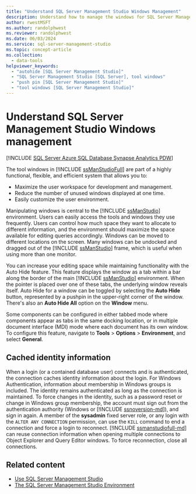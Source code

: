 ```yaml
---
title: "Understand SQL Server Management Studio Windows Management"
description: Understand how to manage the windows for SQL Server Management Studio tools.
author: rwestMSFT
ms.author: randolphwest
ms.reviewer: randolphwest
ms.date: 06/03/2024
ms.service: sql-server-management-studio
ms.topic: concept-article
ms.collection:
  - data-tools
helpviewer_keywords:
  - "autohide [SQL Server Management Studio]"
  - "SQL Server Management Studio [SQL Server], tool windows"
  - "push pin [SQL Server Management Studio]"
  - "tool windows [SQL Server Management Studio]"
---
```

# Understand SQL Server Management Studio Windows management

[!INCLUDE [SQL Server Azure SQL Database Synapse Analytics PDW](includes/applies-to-version/sql-asdb-asdbmi-asa-pdw.md)]

The tool windows in [!INCLUDE [ssManStudioFull](includes/ssmanstudiofull-md.md)] are part of a highly functional, flexible, and efficient system that allows you to:

- Maximize the user workspace for development and management.
- Reduce the number of unused windows displayed at one time.
- Easily customize the user environment.

Manipulating windows is central to the [!INCLUDE [ssManStudio](includes/ssmanstudio-md.md)] environment. Users can easily access the tools and windows they use frequently. Users can control how much space they want to allocate to different information, and the environment should maximize the space available for editing queries accordingly. Windows can be moved to different locations on the screen. Many windows can be undocked and dragged out of the [!INCLUDE [ssManStudio](includes/ssmanstudio-md.md)] frame, which is useful when using more than one monitor.

You can increase your editing space while maintaining functionality with the Auto Hide feature. This feature displays the window as a tab within a bar along the border of the main [!INCLUDE [ssManStudio](includes/ssmanstudio-md.md)] environment. When the pointer is placed over one of these tabs, the underlying window reveals itself. Auto Hide for a window can be toggled by selecting the **Auto Hide** button, represented by a pushpin in the upper-right corner of the window. There's also an **Auto Hide All** option on the **Window** menu.

Some components can be configured in either tabbed mode where components appear as tabs in the same docking location, or in multiple document interface (MDI) mode where each document has its own window. To configure this feature, navigate to **Tools** > **Options** > **Environment**, and select **General**.

## Cached identity information

When a login (or a contained database user) connects and is authenticated, the connection caches identity information about the login. For Windows Authentication, information about membership in Windows groups is included. The identity remains authenticated as long as the connection is maintained. To force changes in the identity, such as a password reset or change in Windows group membership, the account must sign out from the authentication authority (Windows or [!INCLUDE [ssnoversion-md](includes/ssnoversion-md.md)]), and sign in again. A member of the **sysadmin** fixed server role, or any login with the `ALTER ANY CONNECTION` permission, can use the `KILL` command to end a connection and force a login to reconnect. [!INCLUDE [ssmanstudiofull-md](includes/ssmanstudiofull-md.md)] can reuse connection information when opening multiple connections to Object Explorer and Query Editor windows. To force reconnection, close all connections.

## Related content

- [Use SQL Server Management Studio](sql-server-management-studio-ssms.md)
- [The SQL Server Management Studio Environment](the-sql-server-management-studio-environment.md)
